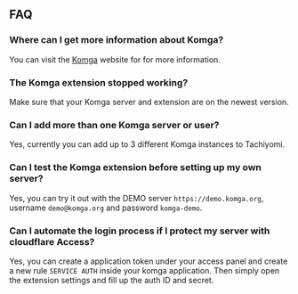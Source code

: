 ## FAQ

### Where can I get more information about Komga?
You can visit the [Komga](https://komga.org/) website for for more information.

### The Komga extension stopped working?
Make sure that your Komga server and extension are on the newest version.

### Can I add more than one Komga server or user?
Yes, currently you can add up to 3 different Komga instances to Tachiyomi.

### Can I test the Komga extension before setting up my own server?
Yes, you can try it out with the DEMO server `https://demo.komga.org`, username `demo@komga.org` and password `komga-demo`.

### Can I automate the login process if I protect my server with cloudflare Access?
Yes, you can create a application token under your access panel and create a new rule `SERVICE AUTH` inside your komga application. Then simply open the extension settings and fill up the auth ID and secret.
